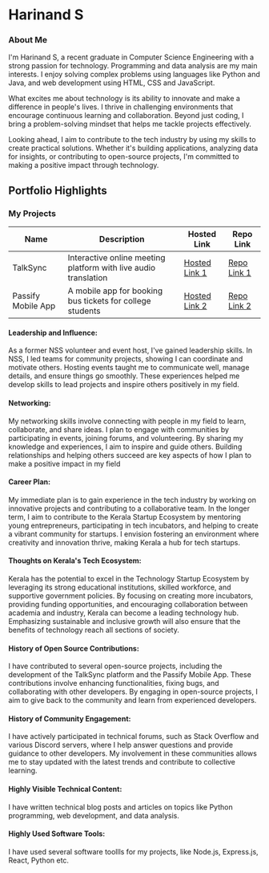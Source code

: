 # Harinand S


### About Me

I'm Harinand S, a recent graduate in Computer Science Engineering with a strong passion for technology. Programming and data analysis are my main interests. I enjoy solving complex problems using languages like Python and Java, and web development using HTML, CSS and JavaScript.

What excites me about technology is its ability to innovate and make a difference in people's lives. I thrive in challenging environments that encourage continuous learning and collaboration. Beyond just coding, I bring a problem-solving mindset that helps me tackle projects effectively.

Looking ahead, I aim to contribute to the tech industry by using my skills to create practical solutions. Whether it's building applications, analyzing data for insights, or contributing to open-source projects, I'm committed to making a positive impact through technology.

## Portfolio Highlights

### My Projects

| Name                | Description                                                               | Hosted Link                              | Repo Link                                                      |
|---------------------|---------------------------------------------------------------------------|------------------------------------------|----------------------------------------------------------------|
| TalkSync            | Interactive online meeting platform with live audio translation           | [Hosted Link 1](https://github.com/B-Tech-Projects/Talk-Sync)    | [Repo Link 1](https://github.com/B-Tech-Projects/Talk-Sync)             |
| Passify Mobile App  | A mobile app for booking bus tickets for college students                 | [Hosted Link 2](https://github.com/Hari-121/PassifyApp)    | [Repo Link 2](https://github.com/Hari-121/PassifyApp)             |

#### Leadership and Influence:

As a former NSS volunteer and event host, I've gained leadership skills. In NSS, I led teams for community projects, showing I can coordinate and motivate others. Hosting events taught me to communicate well, manage details, and ensure things go smoothly. These experiences helped me develop skills to lead projects and inspire others positively in my field.


#### Networking:

My networking skills involve connecting with people in my field to learn, collaborate, and share ideas. I plan to engage with communities by participating in events, joining forums, and volunteering. By sharing my knowledge and experiences, I aim to inspire and guide others. Building relationships and helping others succeed are key aspects of how I plan to make a positive impact in my field

#### Career Plan:

My immediate plan is to gain experience in the tech industry by working on innovative projects and contributing to a collaborative team. In the longer term, I aim to contribute to the Kerala Startup Ecosystem by mentoring young entrepreneurs, participating in tech incubators, and helping to create a vibrant community for startups. I envision fostering an environment where creativity and innovation thrive, making Kerala a hub for tech startups.

#### Thoughts on Kerala's Tech Ecosystem:

Kerala has the potential to excel in the Technology Startup Ecosystem by leveraging its strong educational institutions, skilled workforce, and supportive government policies. By focusing on creating more incubators, providing funding opportunities, and encouraging collaboration between academia and industry, Kerala can become a leading technology hub. Emphasizing sustainable and inclusive growth will also ensure that the benefits of technology reach all sections of society.

#### History of Open Source Contributions:

I have contributed to several open-source projects, including the development of the TalkSync platform and the Passify Mobile App. These contributions involve enhancing functionalities, fixing bugs, and collaborating with other developers. By engaging in open-source projects, I aim to give back to the community and learn from experienced developers.

#### History of Community Engagement:

I have actively participated in technical forums, such as Stack Overflow and various Discord servers, where I help answer questions and provide guidance to other developers. My involvement in these communities allows me to stay updated with the latest trends and contribute to collective learning.

#### Highly Visible Technical Content:

I have written technical blog posts and articles on topics like Python programming, web development, and data analysis.

#### Highly Used Software Tools:


I have used several software toollls for my projects, like Node.js, Express.js, React, Python etc.
